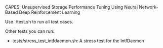 CAPES: Unsupervised Storage Performance Tuning Using Neural
Network-Based Deep Reinforcement Learning

Use ./test.sh to run all test cases.

Other tests you can run:

* tests/stress_test_intfdaemon.sh: A stress test for the IntfDaemon

